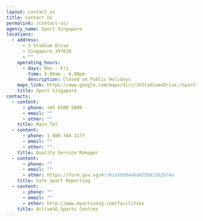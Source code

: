 ```yaml
---
layout: contact_us
title: Contact Us
permalink: /contact-us/
agency_name: Sport Singapore
locations:
  - address:
      - 3 Stadium Drive
      - Singapore 397630
      - ""
    operating_hours:
      - days: Mon - Fri
        time: 9.00am - 6.00pm
        description: Closed on Public Holidays
    maps_link: https://www.google.com/maps/dir//3+Stadium+Drive,+Sport+Singapore,+Singapore+397630/@1.3030835,103.8730855,18z/data=!4m8!4m7!1m0!1m5!1m1!1s0x31da18465f1bf1b1:0x79b332e6e8135c59!2m2!1d103.8751454!2d1.3030835!5m1!1e1
    title: Sport Singapore
contacts:
  - content:
      - phone: +65 6500 5000
      - email: ""
      - other: ""
    title: Main Tel
  - content:
      - phone: 1 800 344 1177
      - email: ""
      - other: ""
    title: Quality Service Manager
  - content:
      - phone: ""
      - email: ""
      - other: https://form.gov.sg/#!/61a58d94e6d425001302b74a
    title: Safe Sport Reporting
  - content:
      - phone: ""
      - email: ""
      - other: http://www.myactivesg.com/facilities
    title: ActiveSG Sports Centres
---
```

